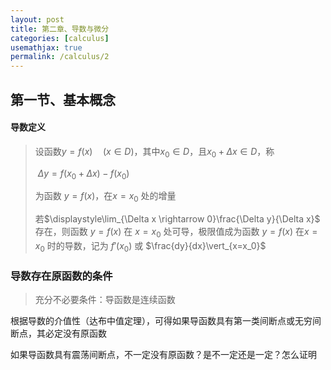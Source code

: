 ```yaml
---
layout: post
title: 第二章、导数与微分
categories: [calculus]
usemathjax: true
permalink: /calculus/2
---
```


## 第一节、基本概念

#### 导数定义

> 设函数$y=f(x) \quad (x\in D)$，其中$x_0 \in D$，且$x_0+\Delta x \in D$，称
> 
> ​        $\Delta y=f(x_0+\Delta x)-f(x_0)$
> 
> 为函数 $y=f(x)$，在$x=x_0$ 处的增量
> 
> 若$\displaystyle\lim_{\Delta x \rightarrow 0}\frac{\Delta y}{\Delta x}$ 存在，则函数 $y=f(x)$ 在 $x=x_0$ 处可导，极限值成为函数 $y=f(x)$ 在$x=x_0$ 时的导数，记为 $f'(x_0)$ 或 $\frac{dy}{dx}\vert_{x=x_0}$ 

### 导数存在原函数的条件

> 充分不必要条件：导函数是连续函数

根据导数的介值性（达布中值定理），可得如果导函数具有第一类间断点或无穷间断点，其必定没有原函数

如果导函数具有震荡间断点，不一定没有原函数？是不一定还是一定？怎么证明